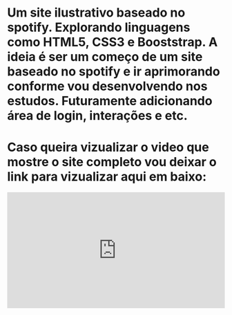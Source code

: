 # Um site ilustrativo baseado no spotify. Explorando linguagens como HTML5, CSS3 e Booststrap. A ideia é ser um começo de um site baseado no spotify e ir aprimorando conforme vou desenvolvendo nos estudos. Futuramente adicionando área de login, interações e etc.

# Caso queira vizualizar o video que mostre o site completo vou deixar o link para vizualizar aqui em baixo:

<div style="padding:53.1% 0 0 0;position:relative;"><iframe src="https://player.vimeo.com/video/941212538?badge=0&amp;autopause=0&amp;player_id=0&amp;app_id=58479" frameborder="0" allow="autoplay; fullscreen; picture-in-picture; clipboard-write" style="position:absolute;top:0;left:0;width:100%;height:100%;" title="spotify"></iframe></div><script src="https://player.vimeo.com/api/player.js"></script>